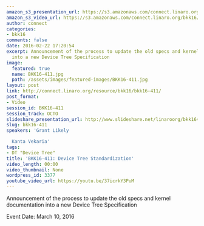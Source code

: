 ```yaml
---
amazon_s3_presentation_url: https://s3.amazonaws.com/connect.linaro.org/bkk16/Presentations/Thursday/BKK16-411.pdf
amazon_s3_video_url: https://s3.amazonaws.com/connect.linaro.org/bkk16/Videos/Thursday/BKK16-411%20Device%20Tree%20Standardization.mp4
author: connect
categories:
- bkk16
comments: false
date: 2016-02-22 17:20:54
excerpt: Announcement of the process to update the old specs and kernel documentation
  into a new Device Tree Specification
image:
  featured: true
  name: BKK16-411.jpg
  path: /assets/images/featured-images/BKK16-411.jpg
layout: post
link: http://connect.linaro.org/resource/bkk16/bkk16-411/
post_format:
- Video
session_id: BKK16-411
session_track: OCTO
slideshare_presentation_url: http://www.slideshare.net/linaroorg/bkk16411-devicetree-specification
slug: bkk16-411
speakers: 'Grant Likely

  Kanta Vekaria'
tags:
- DT "Device Tree"
title: 'BKK16-411: Device Tree Standardization'
video_length: 00:00
video_thumbnail: None
wordpress_id: 3377
youtube_video_url: https://youtu.be/37icrkY3PuM
---
```


Announcement of the process to update the old specs and kernel documentation into a new Device Tree Specification

Event Date: March 10, 2016